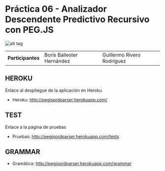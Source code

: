 # Práctica 06 - Analizador Descendente Predictivo Recursivo con PEG.JS #


![alt tag](http://pegjsprdparser.herokuapp.com/images/logo.png)

<table cellspacing="0">
    <tr style="background-color: #FFFFFF;">
    <td> <b>Participantes</b> </td>
    <td>Boris Ballester Hernández</td>
    <td>Guillermo Rivero Rodríguez</td>
  </tr>
</table>

## HEROKU ##

Enlace al despliegue de la aplicación en Heroku

- Heroku: <href a= http://pegjsprdparser.herokuapp.com/> http://pegjsprdparser.herokuapp.com/ </href>

## TEST ##

Enlace a la página de pruebas

- Pruebas: <href a = http://pegjsprdparser.herokuapp.com/tests> http://pegjsprdparser.herokuapp.com/tests </href>

## GRAMMAR ##

- Gramática: <href a= http://pegjsprdparser.herokuapp.com/grammar> http://pegjsprdparser.herokuapp.com/grammar </href>


